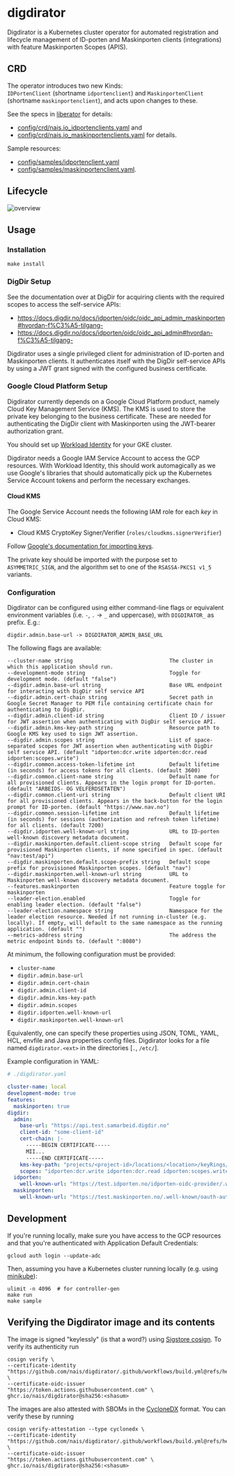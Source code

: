 # digdirator

Digdirator is a Kubernetes cluster operator for automated registration and lifecycle management of ID-porten and
Maskinporten clients (integrations) with feature Maskinporten Scopes (APIS).

## CRD

The operator introduces two new Kinds:  
`IDPortenClient` (shortname `idportenclient`) and `MaskinportenClient` (shortname `maskinportenclient`), and acts upon
changes to these.

See the specs in [liberator](https://github.com/nais/liberator) for details:

- [config/crd/nais.io_idportenclients.yaml](https://github.com/nais/liberator/blob/main/config/crd/bases/nais.io_idportenclients.yaml)
  and
- [config/crd/nais.io_maskinportenclients.yaml](https://github.com/nais/liberator/blob/main/config/crd/bases/nais.io_maskinportenclients.yaml)
  for details.

Sample resources:

- [config/samples/idportenclient.yaml](config/samples/idportenclient.yaml)
- [config/samples/maskinportenclient.yaml](config/samples/maskinportenclient.yaml).

## Lifecycle

![overview][overview]

[overview]: ./docs/sequence.png "Sequence diagram"

## Usage

### Installation

```shell script
make install
```

### DigDir Setup

See the documentation over at DigDir for acquiring clients with the required scopes to access the self-service APIs:

- <https://docs.digdir.no/docs/idporten/oidc/oidc_api_admin_maskinporten#hvordan-f%C3%A5-tilgang->
- <https://docs.digdir.no/docs/idporten/oidc/oidc_api_admin#hvordan-f%C3%A5-tilgang->

Digdirator uses a single privileged client for administration of ID-porten and Maskinporten clients.
It authenticates itself with the DigDir self-service APIs by using a JWT grant signed with the configured business certificate.

### Google Cloud Platform Setup

Digdirator currently depends on a Google Cloud Platform product, namely Cloud Key Management Service (KMS).
The KMS is used to store the private key belonging to the business certificate.
These are needed for authenticating the DigDir client with Maskinporten using the JWT-bearer authorization grant.

You should set up [Workload Identity](https://cloud.google.com/kubernetes-engine/docs/how-to/workload-identity) for your GKE cluster.

Digdirator needs a Google IAM Service Account to access the GCP resources.
With Workload Identity, this should work automagically as we use Google's libraries that should automatically pick up the Kubernetes Service Account tokens and perform the necessary exchanges.

#### Cloud KMS

The Google Service Account needs the following IAM role for each _key_ in Cloud KMS:

- Cloud KMS CryptoKey Signer/Verifier (`roles/cloudkms.signerVerifier`)

Follow [Google's documentation for importing keys](https://cloud.google.com/kms/docs/importing-a-key).

The private key should be imported with the purpose set to `ASYMMETRIC_SIGN`, and the algorithm set to one of the `RSASSA-PKCS1 v1_5` variants.

### Configuration

Digdirator can be configured using either command-line flags or equivalent environment variables (i.e. `-`, `.` -> `_`
and uppercase), with `DIGDIRATOR_` as prefix. E.g.:

```text
digdir.admin.base-url -> DIGDIRATOR_ADMIN_BASE_URL
```

The following flags are available:

```shell
--cluster-name string                               The cluster in which this application should run.
--development-mode string                           Toggle for development mode. (default "false")
--digdir.admin.base-url string                      Base URL endpoint for interacting with DigDir self service API
--digdir.admin.cert-chain string                    Secret path in Google Secret Manager to PEM file containing certificate chain for authenticating to DigDir.
--digdir.admin.client-id string                     Client ID / issuer for JWT assertion when authenticating with DigDir self service API.
--digdir.admin.kms-key-path string                  Resource path to Google KMS key used to sign JWT assertion.
--digdir.admin.scopes string                        List of space-separated scopes for JWT assertion when authenticating with DigDir self service API. (default "idporten:dcr.write idporten:dcr.read idporten:scopes.write")
--digdir.common.access-token-lifetime int           Default lifetime (in seconds) for access tokens for all clients. (default 3600)
--digdir.common.client-name string                  Default name for all provisioned clients. Appears in the login prompt for ID-porten. (default "ARBEIDS- OG VELFERDSETATEN")
--digdir.common.client-uri string                   Default client URI for all provisioned clients. Appears in the back-button for the login prompt for ID-porten. (default "https://www.nav.no")
--digdir.common.session-lifetime int                Default lifetime (in seconds) for sessions (authorization and refresh token lifetime) for all clients. (default 7200)
--digdir.idporten.well-known-url string             URL to ID-porten well-known discovery metadata document.
--digdir.maskinporten.default.client-scope string   Default scope for provisioned Maskinporten clients, if none specified in spec. (default "nav:test/api")
--digdir.maskinporten.default.scope-prefix string   Default scope prefix for provisioned Maskinporten scopes. (default "nav")
--digdir.maskinporten.well-known-url string         URL to Maskinporten well-known discovery metadata document.
--features.maskinporten                             Feature toggle for maskinporten
--leader-election.enabled                           Toggle for enabling leader election. (default "false")
--leader-election.namespace string                  Namespace for the leader election resource. Needed if not running in-cluster (e.g. locally). If empty, will default to the same namespace as the running application. (default "")
--metrics-address string                            The address the metric endpoint binds to. (default ":8080")
```

At minimum, the following configuration must be provided:

- `cluster-name`
- `digdir.admin.base-url`
- `digdir.admin.cert-chain`
- `digdir.admin.client-id`
- `digdir.admin.kms-key-path`
- `digdir.admin.scopes`
- `digdir.idporten.well-known-url`
- `digdir.maskinporten.well-known-url`

Equivalently, one can specify these properties using JSON, TOML, YAML, HCL, envfile and Java properties config files.
Digdirator looks for a file named `digdirator.<ext>` in the directories [`.`, `/etc/`].

Example configuration in YAML:

```yaml
# ./digdirator.yaml

cluster-name: local
development-mode: true
features:
  maskinporten: true
digdir:
  admin:
    base-url: "https://api.test.samarbeid.digdir.no"
    client-id: "some-client-id"
    cert-chain: |-
      -----BEGIN CERTIFICATE-----
      MII...
      -----END CERTIFICATE-----
    kms-key-path: "projects/<project-id>/locations/<location>/keyRings/<key-ring-name>/cryptoKeys/<key-name>/cryptoKeyVersions/<key-version>"
    scopes: "idporten:dcr.write idporten:dcr.read idporten:scopes.write"
  idporten:
    well-known-url: "https://test.idporten.no/idporten-oidc-provider/.well-known/openid-configuration"
  maskinporten:
    well-known-url: "https://test.maskinporten.no/.well-known/oauth-authorization-server"
```

## Development

If you're running locally, make sure you have access to the GCP resources and that you're authenticated with Application Default Credentials:

```shell script
gcloud auth login --update-adc
```

Then, assuming you have a Kubernetes cluster running locally (e.g.
using [minikube](https://github.com/kubernetes/minikube)):

```shell script
ulimit -n 4096  # for controller-gen
make run
make sample
```

## Verifying the Digdirator image and its contents

The image is signed "keylessly" (is that a word?) using [Sigstore cosign](https://github.com/sigstore/cosign).
To verify its authenticity run
```
cosign verify \
--certificate-identity "https://github.com/nais/digdirator/.github/workflows/build.yml@refs/heads/master" \
--certificate-oidc-issuer "https://token.actions.githubusercontent.com" \
ghcr.io/nais/digdirator@sha256:<shasum>
```

The images are also attested with SBOMs in the [CycloneDX](https://cyclonedx.org/) format.
You can verify these by running
```
cosign verify-attestation --type cyclonedx \
--certificate-identity "https://github.com/nais/digdirator/.github/workflows/build.yml@refs/heads/master" \
--certificate-oidc-issuer "https://token.actions.githubusercontent.com" \
ghcr.io/nais/digdirator@sha256:<shasum>
```